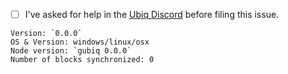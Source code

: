 - [ ] I've asked for help in the [Ubiq  Discord](https://discord.gg/HF6vEGF) before filing this issue.

<!-- Please fill in these information below: -->

```
Version: `0.0.0`
OS & Version: windows/linux/osx
Node version: `gubiq 0.0.0`
Number of blocks synchronized: 0
```

<!--

Check the already existing issues to keep duplicates to a minimum.


You'll find possible solutions for these common issues below on Fusion Wiki: https://github.com/ubiq/fusion/wiki.

- Ubiq is not shown in the wallet
- I send ubiq to the wallet contract but it doesn't show up
- Fusion is synchronized but is stuck during the last part
- "Your computers time is out of sync!" error
- Unable to find peers
- My transaction is not confirmed
- Account can't be unlocked
- Unable to import pre-sale wallet
- Bind address already in use


When creating this issue, if possible add the following to your report:
- Screenshots
- Check the console, of Fusion (`CTRL/CMD + ALT + i`) and take a screenshot
- Log files
  - Go to the menu `Develop -> Show log files`
  - Zip and upload `all.log` and any other appropriate `category/*.log` files

 -->

